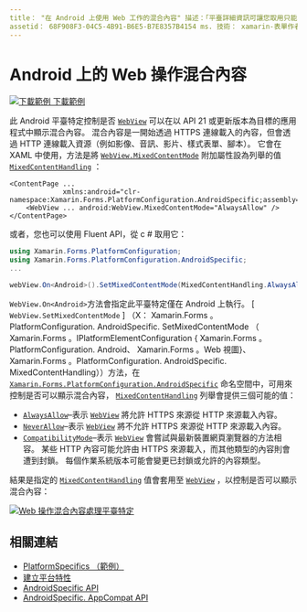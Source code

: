 ```yaml
---
title： "在 Android 上使用 Web 工作的混合內容" 描述：「平臺詳細資訊可讓您取用只能在特定平臺上使用的功能，而不需執行自訂轉譯器或效果。 本文說明如何使用 Android 平臺特定的，以在以 API 21 或更新版本為目標的應用程式中，顯示 Web 上的混合內容。
assetid： 68F908F3-04C5-4B91-B6E5-B7E8357B4154 ms. 技術： xamarin-表單作者： davidbritch ms. author： dabritch ms. 日期：07/10/2018 否-loc： [ Xamarin.Forms ， Xamarin.Essentials ]
---
```


# <a name="webview-mixed-content-on-android"></a>Android 上的 Web 操作混合內容

[![下載範例 ](~/media/shared/download.png) 下載範例](https://docs.microsoft.com/samples/xamarin/xamarin-forms-samples/userinterface-platformspecifics)

此 Android 平臺特定控制是否 [`WebView`](xref:Xamarin.Forms.WebView) 可以在以 API 21 或更新版本為目標的應用程式中顯示混合內容。 混合內容是一開始透過 HTTPS 連線載入的內容，但會透過 HTTP 連線載入資源（例如影像、音訊、影片、樣式表單、腳本）。 它會在 XAML 中使用，方法是將 [`WebView.MixedContentMode`](xref:Xamarin.Forms.PlatformConfiguration.AndroidSpecific.WebView.MixedContentModeProperty) 附加屬性設為列舉的值 [`MixedContentHandling`](xref:Xamarin.Forms.PlatformConfiguration.AndroidSpecific.MixedContentHandling) ：

```xaml
<ContentPage ...
             xmlns:android="clr-namespace:Xamarin.Forms.PlatformConfiguration.AndroidSpecific;assembly=Xamarin.Forms.Core">
    <WebView ... android:WebView.MixedContentMode="AlwaysAllow" />
</ContentPage>
```

或者，您也可以使用 Fluent API，從 c # 取用它：

```csharp
using Xamarin.Forms.PlatformConfiguration;
using Xamarin.Forms.PlatformConfiguration.AndroidSpecific;
...

webView.On<Android>().SetMixedContentMode(MixedContentHandling.AlwaysAllow);
```

`WebView.On<Android>`方法會指定此平臺特定僅在 Android 上執行。 [ `WebView.SetMixedContentMode` ] （X： Xamarin.Forms 。PlatformConfiguration. AndroidSpecific. SetMixedContentMode （ Xamarin.Forms 。IPlatformElementConfiguration { Xamarin.Forms 。PlatformConfiguration. Android、 Xamarin.Forms 。Web 視圖}、 Xamarin.Forms 。PlatformConfiguration. AndroidSpecific. MixedContentHandling））方法，在 [`Xamarin.Forms.PlatformConfiguration.AndroidSpecific`](xref:Xamarin.Forms.PlatformConfiguration.AndroidSpecific) 命名空間中，可用來控制是否可以顯示混合內容， [`MixedContentHandling`](xref:Xamarin.Forms.PlatformConfiguration.AndroidSpecific.MixedContentHandling) 列舉會提供三個可能的值：

- [`AlwaysAllow`](xref:Xamarin.Forms.PlatformConfiguration.AndroidSpecific.MixedContentHandling.AlwaysAllow)–表示 [`WebView`](xref:Xamarin.Forms.WebView) 將允許 HTTPS 來源從 HTTP 來源載入內容。
- [`NeverAllow`](xref:Xamarin.Forms.PlatformConfiguration.AndroidSpecific.MixedContentHandling.NeverAllow)–表示 [`WebView`](xref:Xamarin.Forms.WebView) 將不允許 HTTPS 來源從 HTTP 來源載入內容。
- [`CompatibilityMode`](xref:Xamarin.Forms.PlatformConfiguration.AndroidSpecific.MixedContentHandling.CompatibilityMode)–表示 [`WebView`](xref:Xamarin.Forms.WebView) 會嘗試與最新裝置網頁瀏覽器的方法相容。 某些 HTTP 內容可能允許由 HTTPS 來源載入，而其他類型的內容則會遭到封鎖。 每個作業系統版本可能會變更已封鎖或允許的內容類型。

結果是指定的 [`MixedContentHandling`](xref:Xamarin.Forms.PlatformConfiguration.AndroidSpecific.MixedContentHandling) 值會套用至 [`WebView`](xref:Xamarin.Forms.WebView) ，以控制是否可以顯示混合內容：

[![Web 操作混合內容處理平臺特定](webview-mixed-content-images/webview-mixedcontent.png "Web 操作混合內容處理平臺特定")](webview-mixed-content-images/webview-mixedcontent-large.png#lightbox "Web 操作混合內容處理平臺特定")

## <a name="related-links"></a>相關連結

- [PlatformSpecifics （範例）](https://docs.microsoft.com/samples/xamarin/xamarin-forms-samples/userinterface-platformspecifics)
- [建立平台特性](~/xamarin-forms/platform/platform-specifics/index.md#creating-platform-specifics)
- [AndroidSpecific API](xref:Xamarin.Forms.PlatformConfiguration.AndroidSpecific)
- [AndroidSpecific. AppCompat API](xref:Xamarin.Forms.PlatformConfiguration.AndroidSpecific.AppCompat)
